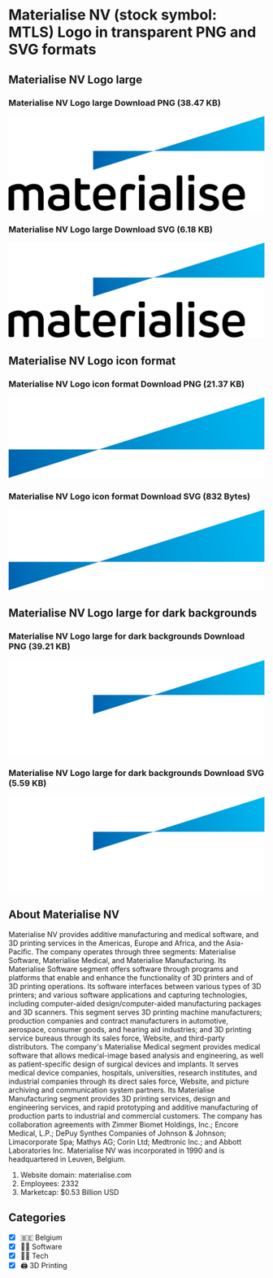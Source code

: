 # Materialise NV (stock symbol: MTLS) Logo in transparent PNG and SVG formats

## Materialise NV Logo large

### Materialise NV Logo large Download PNG (38.47 KB)

![Materialise NV Logo large Download PNG (38.47 KB)](/img/orig/MTLS_BIG-da053ef9.png)

### Materialise NV Logo large Download SVG (6.18 KB)

![Materialise NV Logo large Download SVG (6.18 KB)](/img/orig/MTLS_BIG-437a253a.svg)

## Materialise NV Logo icon format

### Materialise NV Logo icon format Download PNG (21.37 KB)

![Materialise NV Logo icon format Download PNG (21.37 KB)](/img/orig/MTLS-c29ea448.png)

### Materialise NV Logo icon format Download SVG (832 Bytes)

![Materialise NV Logo icon format Download SVG (832 Bytes)](/img/orig/MTLS-4dfcbdf0.svg)

## Materialise NV Logo large for dark backgrounds

### Materialise NV Logo large for dark backgrounds Download PNG (39.21 KB)

![Materialise NV Logo large for dark backgrounds Download PNG (39.21 KB)](/img/orig/MTLS_BIG.D-732a0c7e.png)

### Materialise NV Logo large for dark backgrounds Download SVG (5.59 KB)

![Materialise NV Logo large for dark backgrounds Download SVG (5.59 KB)](/img/orig/MTLS_BIG.D-e07461d3.svg)

## About Materialise NV

Materialise NV provides additive manufacturing and medical software, and 3D printing services in the Americas, Europe and Africa, and the Asia-Pacific. The company operates through three segments: Materialise Software, Materialise Medical, and Materialise Manufacturing. Its Materialise Software segment offers software through programs and platforms that enable and enhance the functionality of 3D printers and of 3D printing operations. Its software interfaces between various types of 3D printers; and various software applications and capturing technologies, including computer-aided design/computer-aided manufacturing packages and 3D scanners. This segment serves 3D printing machine manufacturers; production companies and contract manufacturers in automotive, aerospace, consumer goods, and hearing aid industries; and 3D printing service bureaus through its sales force, Website, and third-party distributors. The company's Materialise Medical segment provides medical software that allows medical-image based analysis and engineering, as well as patient-specific design of surgical devices and implants. It serves medical device companies, hospitals, universities, research institutes, and industrial companies through its direct sales force, Website, and picture archiving and communication system partners. Its Materialise Manufacturing segment provides 3D printing services, design and engineering services, and rapid prototyping and additive manufacturing of production parts to industrial and commercial customers. The company has collaboration agreements with Zimmer Biomet Holdings, Inc.; Encore Medical, L.P.; DePuy Synthes Companies of Johnson & Johnson; Limacorporate Spa; Mathys AG; Corin Ltd; Medtronic Inc.; and Abbott Laboratories Inc. Materialise NV was incorporated in 1990 and is headquartered in Leuven, Belgium.

1. Website domain: materialise.com
2. Employees: 2332
3. Marketcap: $0.53 Billion USD


## Categories
- [x] 🇧🇪 Belgium
- [x] 👨‍💻 Software
- [x] 👩‍💻 Tech
- [x] 🖨️ 3D Printing

